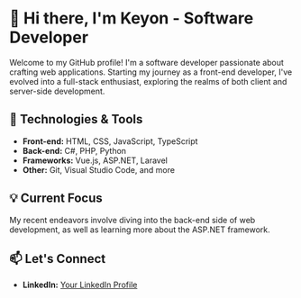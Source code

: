 # 👋 Hi there, I'm Keyon - Software Developer

Welcome to my GitHub profile! I'm a software developer passionate about crafting web applications. Starting my journey as a front-end developer, I've evolved into a full-stack enthusiast, exploring the realms of both client and server-side development.

## 🚀 Technologies & Tools

- **Front-end:** HTML, CSS, JavaScript, TypeScript
- **Back-end:** C#, PHP, Python
- **Frameworks:** Vue.js, ASP.NET, Laravel
- **Other:** Git, Visual Studio Code, and more

## 💡 Current Focus

My recent endeavors involve diving into the back-end side of web development, as well as learning more about the ASP.NET framework.

## 📫 Let's Connect

- **LinkedIn:** [Your LinkedIn Profile](https://www.linkedin.com/in/keyonvandenelzen)
